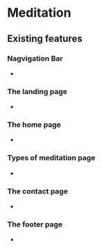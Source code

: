 # Meditation
<p></p>


## Existing features

### Nagvigation Bar
<ul>
<li></li>
</ul>

### The landing page
<ul>
<li></li>
</ul>

### The home page
<ul>
<li></li>
</ul>

### Types of meditation page
<ul>
<li></li>
</ul>

### The contact page
<ul>
<li></li>
</ul>

### The footer page
<ul>
<li></li>
</ul>

